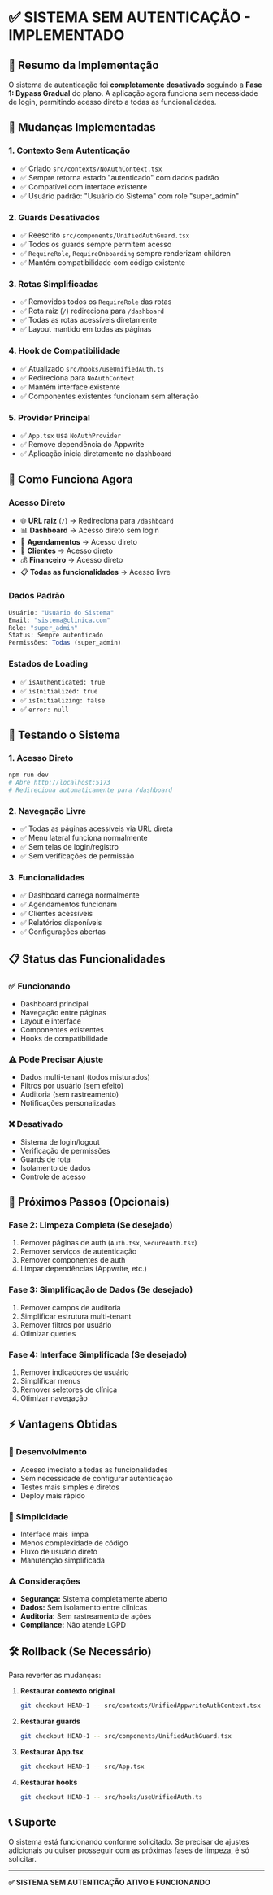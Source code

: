 # ✅ SISTEMA SEM AUTENTICAÇÃO - IMPLEMENTADO

## 🎯 Resumo da Implementação

O sistema de autenticação foi **completamente desativado** seguindo a **Fase 1: Bypass Gradual** do plano. A aplicação agora funciona sem necessidade de login, permitindo acesso direto a todas as funcionalidades.

## 🔧 Mudanças Implementadas

### 1. **Contexto Sem Autenticação**
- ✅ Criado `src/contexts/NoAuthContext.tsx`
- ✅ Sempre retorna estado "autenticado" com dados padrão
- ✅ Compatível com interface existente
- ✅ Usuário padrão: "Usuário do Sistema" com role "super_admin"

### 2. **Guards Desativados**
- ✅ Reescrito `src/components/UnifiedAuthGuard.tsx`
- ✅ Todos os guards sempre permitem acesso
- ✅ `RequireRole`, `RequireOnboarding` sempre renderizam children
- ✅ Mantém compatibilidade com código existente

### 3. **Rotas Simplificadas**
- ✅ Removidos todos os `RequireRole` das rotas
- ✅ Rota raiz (`/`) redireciona para `/dashboard`
- ✅ Todas as rotas acessíveis diretamente
- ✅ Layout mantido em todas as páginas

### 4. **Hook de Compatibilidade**
- ✅ Atualizado `src/hooks/useUnifiedAuth.ts`
- ✅ Redireciona para `NoAuthContext`
- ✅ Mantém interface existente
- ✅ Componentes existentes funcionam sem alteração

### 5. **Provider Principal**
- ✅ `App.tsx` usa `NoAuthProvider`
- ✅ Remove dependência do Appwrite
- ✅ Aplicação inicia diretamente no dashboard

## 🚀 Como Funciona Agora

### **Acesso Direto**
- 🌐 **URL raiz** (`/`) → Redireciona para `/dashboard`
- 📊 **Dashboard** → Acesso direto sem login
- 📅 **Agendamentos** → Acesso direto
- 👥 **Clientes** → Acesso direto
- 💰 **Financeiro** → Acesso direto
- 📋 **Todas as funcionalidades** → Acesso livre

### **Dados Padrão**
```typescript
Usuário: "Usuário do Sistema"
Email: "sistema@clinica.com"
Role: "super_admin"
Status: Sempre autenticado
Permissões: Todas (super_admin)
```

### **Estados de Loading**
- ✅ `isAuthenticated: true`
- ✅ `isInitialized: true`
- ✅ `isInitializing: false`
- ✅ `error: null`

## 🧪 Testando o Sistema

### **1. Acesso Direto**
```bash
npm run dev
# Abre http://localhost:5173
# Redireciona automaticamente para /dashboard
```

### **2. Navegação Livre**
- ✅ Todas as páginas acessíveis via URL direta
- ✅ Menu lateral funciona normalmente
- ✅ Sem telas de login/registro
- ✅ Sem verificações de permissão

### **3. Funcionalidades**
- ✅ Dashboard carrega normalmente
- ✅ Agendamentos funcionam
- ✅ Clientes acessíveis
- ✅ Relatórios disponíveis
- ✅ Configurações abertas

## 📋 Status das Funcionalidades

### ✅ **Funcionando**
- Dashboard principal
- Navegação entre páginas
- Layout e interface
- Componentes existentes
- Hooks de compatibilidade

### ⚠️ **Pode Precisar Ajuste**
- Dados multi-tenant (todos misturados)
- Filtros por usuário (sem efeito)
- Auditoria (sem rastreamento)
- Notificações personalizadas

### ❌ **Desativado**
- Sistema de login/logout
- Verificação de permissões
- Guards de rota
- Isolamento de dados
- Controle de acesso

## 🔄 Próximos Passos (Opcionais)

### **Fase 2: Limpeza Completa** (Se desejado)
1. Remover páginas de auth (`Auth.tsx`, `SecureAuth.tsx`)
2. Remover serviços de autenticação
3. Remover componentes de auth
4. Limpar dependências (Appwrite, etc.)

### **Fase 3: Simplificação de Dados** (Se desejado)
1. Remover campos de auditoria
2. Simplificar estrutura multi-tenant
3. Remover filtros por usuário
4. Otimizar queries

### **Fase 4: Interface Simplificada** (Se desejado)
1. Remover indicadores de usuário
2. Simplificar menus
3. Remover seletores de clínica
4. Otimizar navegação

## ⚡ Vantagens Obtidas

### **🚀 Desenvolvimento**
- Acesso imediato a todas as funcionalidades
- Sem necessidade de configurar autenticação
- Testes mais simples e diretos
- Deploy mais rápido

### **🎯 Simplicidade**
- Interface mais limpa
- Menos complexidade de código
- Fluxo de usuário direto
- Manutenção simplificada

### **⚠️ Considerações**
- **Segurança:** Sistema completamente aberto
- **Dados:** Sem isolamento entre clínicas
- **Auditoria:** Sem rastreamento de ações
- **Compliance:** Não atende LGPD

## 🛠️ Rollback (Se Necessário)

Para reverter as mudanças:

1. **Restaurar contexto original**
   ```bash
   git checkout HEAD~1 -- src/contexts/UnifiedAppwriteAuthContext.tsx
   ```

2. **Restaurar guards**
   ```bash
   git checkout HEAD~1 -- src/components/UnifiedAuthGuard.tsx
   ```

3. **Restaurar App.tsx**
   ```bash
   git checkout HEAD~1 -- src/App.tsx
   ```

4. **Restaurar hooks**
   ```bash
   git checkout HEAD~1 -- src/hooks/useUnifiedAuth.ts
   ```

## 📞 Suporte

O sistema está funcionando conforme solicitado. Se precisar de ajustes adicionais ou quiser prosseguir com as próximas fases de limpeza, é só solicitar.

---

**✅ SISTEMA SEM AUTENTICAÇÃO ATIVO E FUNCIONANDO**